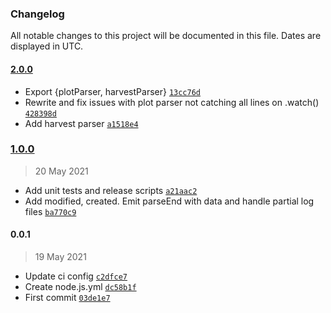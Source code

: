 ### Changelog

All notable changes to this project will be documented in this file. Dates are displayed in UTC.

#### [2.0.0](https://github.com/martinj/chia-log-parser/compare/1.0.0...2.0.0)

- Export {plotParser, harvestParser} [`13cc76d`](https://github.com/martinj/chia-log-parser/commit/13cc76d1f0a05c7e2284db27b33311fcfd118d03)
- Rewrite and fix issues with plot parser not catching all lines on .watch() [`428398d`](https://github.com/martinj/chia-log-parser/commit/428398da5314bcb7227202caf7d1f09aa55770a7)
- Add harvest parser [`a1518e4`](https://github.com/martinj/chia-log-parser/commit/a1518e41c3b6a53196b83e3aca990988a557d60a)

### [1.0.0](https://github.com/martinj/chia-log-parser/compare/0.0.1...1.0.0)

> 20 May 2021

- Add unit tests and release scripts [`a21aac2`](https://github.com/martinj/chia-log-parser/commit/a21aac243d0fc6b50fdc5283d98fbda5130bfbbe)
- Add modified, created. Emit parseEnd with data and handle partial log files [`ba770c9`](https://github.com/martinj/chia-log-parser/commit/ba770c9ac475082e06e702ffc001642d9cb3a13c)

#### 0.0.1

> 19 May 2021

- Update ci config [`c2dfce7`](https://github.com/martinj/chia-log-parser/commit/c2dfce73474ca8dada877e2a921c4428f8f93832)
- Create node.js.yml [`dc58b1f`](https://github.com/martinj/chia-log-parser/commit/dc58b1f9f2c9bcb83b201c7d9072f90f440ea680)
- First commit [`03de1e7`](https://github.com/martinj/chia-log-parser/commit/03de1e70bd94ffe83d77527af780a977d72846ad)
